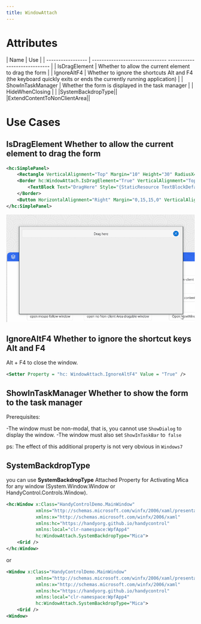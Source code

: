 ```yaml
---
title: WindowAttach
---
```


# Attributes

| Name | Use |
| ----------------- | ------------------------------- ----------------------------- |
| IsDragElement | Whether to allow the current element to drag the form |
| IgnoreAltF4 | Whether to ignore the shortcuts Alt and F4 (the keyboard quickly exits or ends the currently running application) |
| ShowInTaskManager | Whether the form is displayed in the task manager |
| HideWhenClosing | |
|SystemBackdropType||
|ExtendContentToNonClientArea||
# Use Cases

## IsDragElement Whether to allow the current element to drag the form

```xml
<hc:SimplePanel>
    <Rectangle VerticalAlignment="Top" Margin="10" Height="30" RadiusX="4" RadiusY="4" Stroke="{DynamicResource BorderBrush}" StrokeDashArray="2,2"/>
    <Border hc:WindowAttach.IsDragElement="True" VerticalAlignment="Top" Margin="11" Height="28" Background="{DynamicResource DarkDefaultBrush}" CornerRadius="4">
        <TextBlock Text="DragHere" Style="{StaticResource TextBlockDefault}"/>
    </Border>
    <Button HorizontalAlignment="Right" Margin="0,15,15,0" VerticalAlignment="Top" Padding="0" Height="20" Width="20" Style="{StaticResource ButtonPrimary}" hc:IconElement.Geometry="{StaticResource CloseGeometry}" hc:BorderElement.CornerRadius="15"/>
</hc:SimplePanel>
```

![WindowAttach.IsDragElement](https://raw.githubusercontent.com/HandyOrg/HandyOrgResource/master/HandyControl/Doc/attach/WindowAttach.IsDragElement.gif)

## IgnoreAltF4 Whether to ignore the shortcut keys Alt and F4

Alt + F4 to close the window.

```xml
<Setter Property = "hc: WindowAttach.IgnoreAltF4" Value = "True" />
```

## ShowInTaskManager Whether to show the form to the task manager

Prerequisites:

-The window must be non-modal, that is, you cannot use `ShowDialog` to display the window.
-The window must also set `ShowInTaskBar` to` false`

ps: The effect of this additional property is not very obvious in `Windows7`

## SystemBackdropType
you can use **SystemBackdropType** Attached Property for Activating Mica for any window (System.Window.Window or HandyControl.Controls.Window). 

``` xml
<hc:Window x:Class="HandyControlDemo.MainWindow"
           xmlns="http://schemas.microsoft.com/winfx/2006/xaml/presentation"
           xmlns:x="http://schemas.microsoft.com/winfx/2006/xaml"
           xmlns:hc="https://handyorg.github.io/handycontrol"
           xmlns:local="clr-namespace:WpfApp4"
           hc:WindowAttach.SystemBackdropType="Mica">
    <Grid />
</hc:Window>
```
or

``` xml
<Window x:Class="HandyControlDemo.MainWindow"
           xmlns="http://schemas.microsoft.com/winfx/2006/xaml/presentation"
           xmlns:x="http://schemas.microsoft.com/winfx/2006/xaml"
           xmlns:hc="https://handyorg.github.io/handycontrol"
           xmlns:local="clr-namespace:WpfApp4"
           hc:WindowAttach.SystemBackdropType="Mica">
    <Grid />
<Window>
```